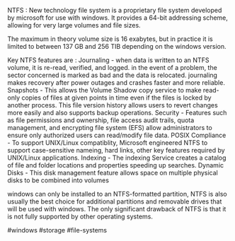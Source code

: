 NTFS : New technology file system is a proprietary file system developed by microsoft for use with windows. It provides a 64-bit addressing scheme, allowing for very large volumes and file sizes.

The maximum in theory volume size is 16 exabytes, but in practice it is limited to between 137 GB and 256 TIB depending on the windows version. 

Key NTFS features are : 
	Journaling - when data is written to an NTFS volume, it is re-read, verified, and logged. in the event of a problem, the sector concerned is marked as bad and the data is relocated. journaling makes recovery after power outages and crashes faster and more reliable. 
	Snapshots - This allows the Volume Shadow copy service to make read-only copies of files at given points in time even if the files is locked by another process. This file version history allows users to revert changes more easily and also supports backup operations. 
	Security - Features such as file permissions and ownership, file access audit trails, quota management, and encrypting file system (EFS) allow administrators to ensure only authorized users can read/modify file data.
	 POSIX Compliance - To support UNIX/Linux compatiblity, Microsoft engineered NTFS to support case-sensitive nameing, hard links, other key features required by UNIX/Linux applications. 
	Indexing - The indexing Service creates a catalog of file and folder locations and properties speeding up searches.
	 Dynamic Disks - This disk management feature allows space on multiple physical disks to be combined into volumes 

windows can only be installed to an NTFS-formatted partition, NTFS is also usually the best choice for additional partitions and removable drives that will be used with windows. The only significant drawback of NTFS is that it is not fully supported by other operating systems. 


#windows #storage #file-systems 